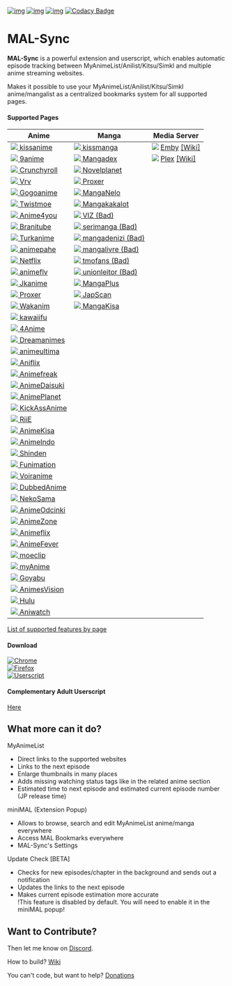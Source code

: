 [![img](https://img.shields.io/travis/com/lolamtisch/MALSync.svg?style=flat-square&logo=travis)](https://travis-ci.com/lolamtisch/MALSync)
[![img](https://img.shields.io/discord/358599430502481920.svg?style=flat-square&logo=discord&label=Chat%20%2F%20Support&colorB=7289DA)](https://discordapp.com/invite/cTH4yaw)
[![img](https://img.shields.io/github/issues/lolamtisch/MALSync.svg?style=flat-square&logo=github&logoColor=white)](https://github.com/lolamtisch/MALSync/issues)
[![Codacy Badge](https://img.shields.io/codacy/grade/e07fabd76b97499788614bf48f8248db.svg?style=flat-square&logo=codacy&logoColor=white)](https://www.codacy.com/app/francisco.seipel/MALSync?utm_source=github.com&amp;utm_medium=referral&amp;utm_content=lolamtisch/MALSync&amp;utm_campaign=Badge_Grade)

# MAL-Sync
**MAL-Sync** is a powerful extension and userscript, which enables automatic episode tracking between MyAnimeList/Anilist/Kitsu/Simkl and multiple anime streaming websites.  

Makes it possible to use your MyAnimeList/Anilist/Kitsu/Simkl anime/mangalist as a centralized bookmarks system for all supported pages.  

#### **Supported Pages** <a id="anchor-link"></a>

<!--pages-->
  <table>
    <thead>
      <tr>
        <th>Anime</th>
        <th>Manga</th>
        <th>Media Server</th>
      </tr>
    </thead>
    <tbody>
      <tr>
                <td><a href="https://kissanime.ru"><img src="https://www.google.com/s2/favicons?domain=https://kissanime.ru"> kissanime</a></td>
                <td><a href="https://kissmanga.com"><img src="https://www.google.com/s2/favicons?domain=https://kissmanga.com"> kissmanga</a></td>
                <td><a href="http://app.emby.media"><img src="https://www.google.com/s2/favicons?domain=app.emby.media"></a> <a href="http://app.emby.media">Emby</a> <a href="https://github.com/lolamtisch/MALSync/wiki/Emby-Plex">[Wiki]</a></td>
              </tr><tr>
                <td><a href="https://9anime.to"><img src="https://www.google.com/s2/favicons?domain=https://9anime.to"> 9anime</a></td>
                <td><a href="https://www.mangadex.org"><img src="https://www.google.com/s2/favicons?domain=https://www.mangadex.org"> Mangadex</a></td>
                <td><a href="http://app.plex.tv"><img src="https://www.google.com/s2/favicons?domain=http://app.plex.tv"></a> <a href="http://app.plex.tv">Plex</a> <a href="https://github.com/lolamtisch/MALSync/wiki/Emby-Plex">[Wiki]</a></td>
              </tr><tr>
                <td><a href="https://www.crunchyroll.com"><img src="https://www.google.com/s2/favicons?domain=https://www.crunchyroll.com"> Crunchyroll</a></td>
                <td><a href="https://novelplanet.com"><img src="https://www.google.com/s2/favicons?domain=https://novelplanet.com"> Novelplanet</a></td>
                <td></td>
              </tr><tr>
                <td><a href="https://vrv.co"><img src="https://www.google.com/s2/favicons?domain=https://vrv.co"> Vrv</a></td>
                <td><a href="https://proxer.me"><img src="https://www.google.com/s2/favicons?domain=https://proxer.me"> Proxer</a></td>
                <td></td>
              </tr><tr>
                <td><a href="https://gogoanimes.co"><img src="https://www.google.com/s2/favicons?domain=https://gogoanimes.co"> Gogoanime</a></td>
                <td><a href="https://manganelo.com"><img src="https://www.google.com/s2/favicons?domain=https://manganelo.com"> MangaNelo</a></td>
                <td></td>
              </tr><tr>
                <td><a href="https://twist.moe"><img src="https://www.google.com/s2/favicons?domain=https://twist.moe"> Twistmoe</a></td>
                <td><a href="https://mangakakalot.com"><img src="https://www.google.com/s2/favicons?domain=https://mangakakalot.com"> Mangakakalot</a></td>
                <td></td>
              </tr><tr>
                <td><a href="https://www.anime4you.one"><img src="https://www.google.com/s2/favicons?domain=https://www.anime4you.one"> Anime4you</a></td>
                <td><a href="https://www.viz.com"><img src="https://www.google.com/s2/favicons?domain=https://www.viz.com"> VIZ (Bad)</a></td>
                <td></td>
              </tr><tr>
                <td><a href="https://www.branitube.net"><img src="https://www.google.com/s2/favicons?domain=https://www.branitube.net"> Branitube</a></td>
                <td><a href="https://serimanga.com"><img src="https://www.google.com/s2/favicons?domain=https://serimanga.com"> serimanga (Bad)</a></td>
                <td></td>
              </tr><tr>
                <td><a href="http://www.turkanime.tv"><img src="https://www.google.com/s2/favicons?domain=http://www.turkanime.tv"> Turkanime</a></td>
                <td><a href="https://mangadenizi.com"><img src="https://www.google.com/s2/favicons?domain=https://mangadenizi.com"> mangadenizi (Bad)</a></td>
                <td></td>
              </tr><tr>
                <td><a href="https://animepahe.com"><img src="https://www.google.com/s2/favicons?domain=https://animepahe.com"> animepahe</a></td>
                <td><a href="https://mangalivre.com"><img src="https://www.google.com/s2/favicons?domain=https://mangalivre.com"> mangalivre (Bad)</a></td>
                <td></td>
              </tr><tr>
                <td><a href="https://www.netflix.com"><img src="https://www.google.com/s2/favicons?domain=https://www.netflix.com"> Netflix</a></td>
                <td><a href="https://tmofans.com"><img src="https://www.google.com/s2/favicons?domain=https://tmofans.com"> tmofans (Bad)</a></td>
                <td></td>
              </tr><tr>
                <td><a href="https://animeflv.net"><img src="https://www.google.com/s2/favicons?domain=https://animeflv.net"> animeflv</a></td>
                <td><a href="https://unionleitor.top"><img src="https://www.google.com/s2/favicons?domain=https://unionleitor.top"> unionleitor (Bad)</a></td>
                <td></td>
              </tr><tr>
                <td><a href="https://jkanime.net/"><img src="https://www.google.com/s2/favicons?domain=https://jkanime.net/"> Jkanime</a></td>
                <td><a href="https://mangaplus.shueisha.co.jp"><img src="https://www.google.com/s2/favicons?domain=https://mangaplus.shueisha.co.jp"> MangaPlus</a></td>
                <td></td>
              </tr><tr>
                <td><a href="https://proxer.me"><img src="https://www.google.com/s2/favicons?domain=https://proxer.me"> Proxer</a></td>
                <td><a href="https://www.japscan.co"><img src="https://www.google.com/s2/favicons?domain=https://www.japscan.co"> JapScan</a></td>
                <td></td>
              </tr><tr>
                <td><a href="https://www.wakanim.tv"><img src="https://www.google.com/s2/favicons?domain=https://www.wakanim.tv"> Wakanim</a></td>
                <td><a href="https://mangakisa.com"><img src="https://www.google.com/s2/favicons?domain=https://mangakisa.com"> MangaKisa</a></td>
                <td></td>
              </tr><tr>
                <td><a href="https://kawaiifu.com"><img src="https://www.google.com/s2/favicons?domain=https://kawaiifu.com"> kawaiifu</a></td>
                <td></td>
                <td></td>
              </tr><tr>
                <td><a href="https://4anime.to"><img src="https://www.google.com/s2/favicons?domain=https://4anime.to"> 4Anime</a></td>
                <td></td>
                <td></td>
              </tr><tr>
                <td><a href="https://dreamanimes.com.br"><img src="https://www.google.com/s2/favicons?domain=https://dreamanimes.com.br"> Dreamanimes</a></td>
                <td></td>
                <td></td>
              </tr><tr>
                <td><a href="https://www10.animeultima.eu"><img src="https://www.google.com/s2/favicons?domain=https://www10.animeultima.eu"> animeultima</a></td>
                <td></td>
                <td></td>
              </tr><tr>
                <td><a href="https://www1.aniflix.tv"><img src="https://www.google.com/s2/favicons?domain=https://www1.aniflix.tv"> Aniflix</a></td>
                <td></td>
                <td></td>
              </tr><tr>
                <td><a href="https://www.animefreak.tv"><img src="https://www.google.com/s2/favicons?domain=https://www.animefreak.tv"> Animefreak</a></td>
                <td></td>
                <td></td>
              </tr><tr>
                <td><a href="https://animedaisuki.moe"><img src="https://www.google.com/s2/favicons?domain=https://animedaisuki.moe"> AnimeDaisuki</a></td>
                <td></td>
                <td></td>
              </tr><tr>
                <td><a href="https://www.anime-planet.com"><img src="https://www.google.com/s2/favicons?domain=https://www.anime-planet.com"> AnimePlanet</a></td>
                <td></td>
                <td></td>
              </tr><tr>
                <td><a href="https://www.kickassanime.rs"><img src="https://www.google.com/s2/favicons?domain=https://www.kickassanime.rs"> KickAssAnime</a></td>
                <td></td>
                <td></td>
              </tr><tr>
                <td><a href="https://www.riie.net"><img src="https://www.google.com/s2/favicons?domain=https://www.riie.net"> RiiE</a></td>
                <td></td>
                <td></td>
              </tr><tr>
                <td><a href="https://animekisa.tv"><img src="https://www.google.com/s2/favicons?domain=https://animekisa.tv"> AnimeKisa</a></td>
                <td></td>
                <td></td>
              </tr><tr>
                <td><a href="http://animeindo.moe"><img src="https://www.google.com/s2/favicons?domain=http://animeindo.moe"> AnimeIndo</a></td>
                <td></td>
                <td></td>
              </tr><tr>
                <td><a href="https://shinden.pl"><img src="https://www.google.com/s2/favicons?domain=https://shinden.pl"> Shinden</a></td>
                <td></td>
                <td></td>
              </tr><tr>
                <td><a href="https://www.funimation.com"><img src="https://www.google.com/s2/favicons?domain=https://www.funimation.com"> Funimation</a></td>
                <td></td>
                <td></td>
              </tr><tr>
                <td><a href="http://voiranime.com"><img src="https://www.google.com/s2/favicons?domain=http://voiranime.com"> Voiranime</a></td>
                <td></td>
                <td></td>
              </tr><tr>
                <td><a href="https://ww5.dubbedanime.net"><img src="https://www.google.com/s2/favicons?domain=https://ww5.dubbedanime.net"> DubbedAnime</a></td>
                <td></td>
                <td></td>
              </tr><tr>
                <td><a href="https://www.neko-sama.fr"><img src="https://www.google.com/s2/favicons?domain=https://www.neko-sama.fr"> NekoSama</a></td>
                <td></td>
                <td></td>
              </tr><tr>
                <td><a href="https://anime-odcinki.pl"><img src="https://www.google.com/s2/favicons?domain=https://anime-odcinki.pl"> AnimeOdcinki</a></td>
                <td></td>
                <td></td>
              </tr><tr>
                <td><a href="https://www.animezone.pl"><img src="https://www.google.com/s2/favicons?domain=https://www.animezone.pl"> AnimeZone</a></td>
                <td></td>
                <td></td>
              </tr><tr>
                <td><a href="https://animeflix.io"><img src="https://www.google.com/s2/favicons?domain=https://animeflix.io"> Animeflix</a></td>
                <td></td>
                <td></td>
              </tr><tr>
                <td><a href="https://www.animefever.tv"><img src="https://www.google.com/s2/favicons?domain=https://www.animefever.tv"> AnimeFever</a></td>
                <td></td>
                <td></td>
              </tr><tr>
                <td><a href="https://moeclip.com"><img src="https://www.google.com/s2/favicons?domain=https://moeclip.com"> moeclip</a></td>
                <td></td>
                <td></td>
              </tr><tr>
                <td><a href="https://myanime.moe"><img src="https://www.google.com/s2/favicons?domain=https://myanime.moe"> myAnime</a></td>
                <td></td>
                <td></td>
              </tr><tr>
                <td><a href="https://goyabu.com"><img src="https://www.google.com/s2/favicons?domain=https://goyabu.com"> Goyabu</a></td>
                <td></td>
                <td></td>
              </tr><tr>
                <td><a href="https://www.animesvision.com.br"><img src="https://www.google.com/s2/favicons?domain=https://www.animesvision.com.br"> AnimesVision</a></td>
                <td></td>
                <td></td>
              </tr><tr>
                <td><a href="https://www.hulu.com"><img src="https://www.google.com/s2/favicons?domain=https://www.hulu.com"> Hulu</a></td>
                <td></td>
                <td></td>
              </tr><tr>
                <td><a href="https://aniwatch.me"><img src="https://www.google.com/s2/favicons?domain=https://aniwatch.me"> Aniwatch</a></td>
                <td></td>
                <td></td>
              </tr>
    </tbody>
  </table>
  <!--/pages-->

[List of supported features by page](pages.md)

#### **Download**  
[![Chrome](https://img.shields.io/chrome-web-store/users/kekjfbackdeiabghhcdklcdoekaanoel.svg?style=flat-square&label=Chrome&logo=google%20chrome&logoColor=white)](https://chrome.google.com/webstore/detail/mal-sync/kekjfbackdeiabghhcdklcdoekaanoel?hl=en)  
[![Firefox](https://img.shields.io/amo/users/mal-sync.svg?style=flat-square&label=Firefox&logo=mozilla%20firefox&logoColor=white)](https://addons.mozilla.org/en-US/firefox/addon/mal-sync)  
[![Userscript](https://img.shields.io/badge/Userscript-Download-brightgreen.svg?style=flat-square&label=Userscript&logo=javascript&logoColor=white)](https://greasyfork.org/de/scripts/372847-mal-sync)
#### **Complementary Adult Userscript**
[Here](src/pages-adult/README.md)

## What more can it do?

MyAnimeList
  - Direct links to the supported websites
  - Links to the next episode
  - Enlarge thumbnails in many places
  - Adds missing watching status tags like in the related anime section
  - Estimated time to next episode and estimated current episode number (JP release time)

miniMAL (Extension Popup)
  - Allows to browse, search and edit MyAnimeList anime/manga everywhere
  - Access MAL Bookmarks everywhere
  - MAL-Sync's Settings

Update Check [BETA]
  - Checks for new episodes/chapter in the background and sends out a notification
  - Updates the links to the next episode
  - Makes current episode estimation more accurate  
!This feature is disabled by default. You will need to enable it in the miniMAL popup!

## Want to Contribute?
Then let me know on [Discord](https://discordapp.com/invite/cTH4yaw).  

How to build? [Wiki](https://github.com/lolamtisch/MALSync/wiki/Build)

You can't code, but want to help? [Donations](https://github.com/lolamtisch/MALSync/wiki/Donations)
